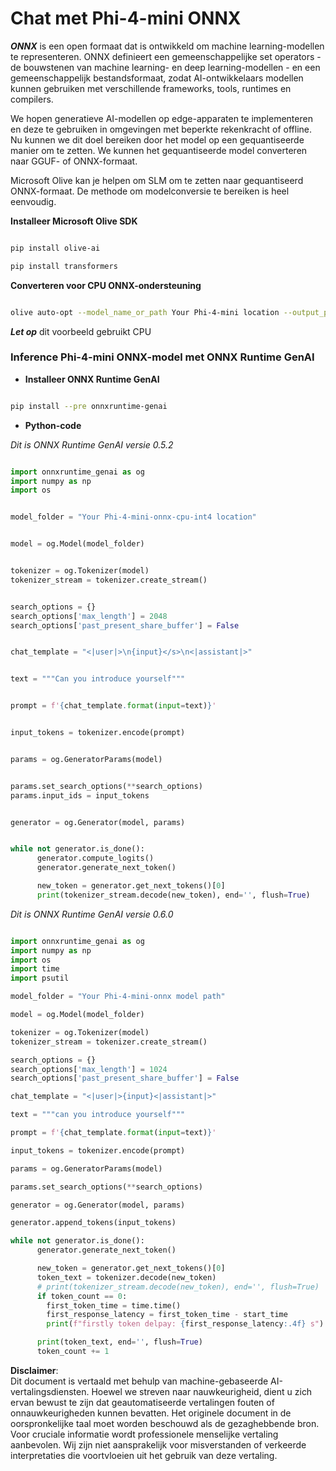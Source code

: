 # **Chat met Phi-4-mini ONNX**

***ONNX*** is een open formaat dat is ontwikkeld om machine learning-modellen te representeren. ONNX definieert een gemeenschappelijke set operators - de bouwstenen van machine learning- en deep learning-modellen - en een gemeenschappelijk bestandsformaat, zodat AI-ontwikkelaars modellen kunnen gebruiken met verschillende frameworks, tools, runtimes en compilers.

We hopen generatieve AI-modellen op edge-apparaten te implementeren en deze te gebruiken in omgevingen met beperkte rekenkracht of offline. Nu kunnen we dit doel bereiken door het model op een gequantiseerde manier om te zetten. We kunnen het gequantiseerde model converteren naar GGUF- of ONNX-formaat.

Microsoft Olive kan je helpen om SLM om te zetten naar gequantiseerd ONNX-formaat. De methode om modelconversie te bereiken is heel eenvoudig.

**Installeer Microsoft Olive SDK**

```bash

pip install olive-ai

pip install transformers

```

**Converteren voor CPU ONNX-ondersteuning**

```bash

olive auto-opt --model_name_or_path Your Phi-4-mini location --output_path Your onnx ouput location --device cpu --provider CPUExecutionProvider --precision int4 --use_model_builder --log_level 1

```

***Let op*** dit voorbeeld gebruikt CPU


### **Inference Phi-4-mini ONNX-model met ONNX Runtime GenAI**

- **Installeer ONNX Runtime GenAI**

```bash

pip install --pre onnxruntime-genai

```

- **Python-code**

*Dit is ONNX Runtime GenAI versie 0.5.2*

```python

import onnxruntime_genai as og
import numpy as np
import os


model_folder = "Your Phi-4-mini-onnx-cpu-int4 location"


model = og.Model(model_folder)


tokenizer = og.Tokenizer(model)
tokenizer_stream = tokenizer.create_stream()


search_options = {}
search_options['max_length'] = 2048
search_options['past_present_share_buffer'] = False


chat_template = "<|user|>\n{input}</s>\n<|assistant|>"


text = """Can you introduce yourself"""


prompt = f'{chat_template.format(input=text)}'


input_tokens = tokenizer.encode(prompt)


params = og.GeneratorParams(model)


params.set_search_options(**search_options)
params.input_ids = input_tokens


generator = og.Generator(model, params)


while not generator.is_done():
      generator.compute_logits()
      generator.generate_next_token()

      new_token = generator.get_next_tokens()[0]
      print(tokenizer_stream.decode(new_token), end='', flush=True)

```

*Dit is ONNX Runtime GenAI versie 0.6.0*

```python

import onnxruntime_genai as og
import numpy as np
import os
import time
import psutil

model_folder = "Your Phi-4-mini-onnx model path"

model = og.Model(model_folder)

tokenizer = og.Tokenizer(model)
tokenizer_stream = tokenizer.create_stream()

search_options = {}
search_options['max_length'] = 1024
search_options['past_present_share_buffer'] = False

chat_template = "<|user|>{input}<|assistant|>"

text = """can you introduce yourself"""

prompt = f'{chat_template.format(input=text)}'

input_tokens = tokenizer.encode(prompt)

params = og.GeneratorParams(model)

params.set_search_options(**search_options)

generator = og.Generator(model, params)

generator.append_tokens(input_tokens)

while not generator.is_done():
      generator.generate_next_token()

      new_token = generator.get_next_tokens()[0]
      token_text = tokenizer.decode(new_token)
      # print(tokenizer_stream.decode(new_token), end='', flush=True)
      if token_count == 0:
        first_token_time = time.time()
        first_response_latency = first_token_time - start_time
        print(f"firstly token delpay: {first_response_latency:.4f} s")

      print(token_text, end='', flush=True)
      token_count += 1

```

**Disclaimer**:  
Dit document is vertaald met behulp van machine-gebaseerde AI-vertalingsdiensten. Hoewel we streven naar nauwkeurigheid, dient u zich ervan bewust te zijn dat geautomatiseerde vertalingen fouten of onnauwkeurigheden kunnen bevatten. Het originele document in de oorspronkelijke taal moet worden beschouwd als de gezaghebbende bron. Voor cruciale informatie wordt professionele menselijke vertaling aanbevolen. Wij zijn niet aansprakelijk voor misverstanden of verkeerde interpretaties die voortvloeien uit het gebruik van deze vertaling.
